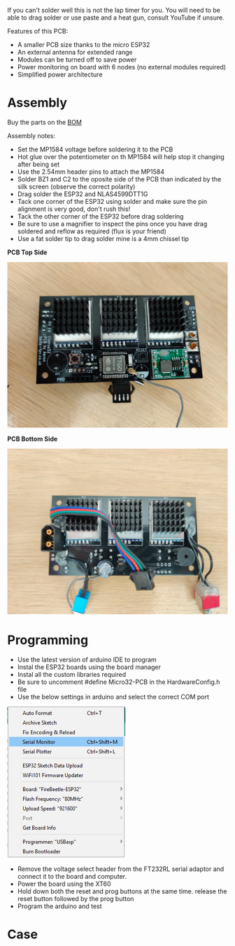 If you can't solder well this is not the lap timer for you. You will need to be able to drag solder or use paste and a heat gun, consult YouTube if unsure.

Features of this PCB:
* A smaller PCB size thanks to the micro ESP32
* An external antenna for extended range
* Modules can be turned off to save power
* Power monitoring on board with 6 nodes (no external modules required)
* Simplified power architecture

# Assembly
Buy the parts on the [BOM](bom.md) 

Assembly notes:
* Set the MP1584 voltage before soldering it to the PCB
* Hot glue over the potentiometer on th MP1584 will help stop it changing after being set
* Use the 2.54mm header pins to attach the MP1584
* Solder BZ1 and C2 to the oposite side of the PCB than indicated by the silk screen (observe the correct polarity)
* Drag solder the ESP32 and NLAS4599DTT1G
* Tack one corner of the ESP32 using solder and make sure the pin alignment is very good, don't rush this!
* Tack the other corner of the ESP32 before drag soldering
* Be sure to use a magnifier to inspect the pins once you have drag soldered and reflow as required (flux is your friend)
* Use a fat solder tip to drag solder mine is a 4mm chissel tip

**PCB Top Side**

![PCB Top Side](img/Chorus32_PCB6.jpg)

**PCB Bottom Side**

![PCB Bottom Side](img/Chorus32_PCB7.jpg)

# Programming
* Use the latest version of arduino IDE to program
* Instal the ESP32 boards using the board manager
* Instal all the custom libraries required
* Be sure to uncomment #define Micro32-PCB in the HardwareConfig.h file
* Use the below settings in arduino and select the correct COM port

![Arduino settings](img/Arduino_Settings.PNG)

* Remove the voltage select header from the FT232RL serial adaptor and connect it to the board and computer.
* Power the board using the XT60
* Hold down both the reset and prog buttons at the same time. release the reset button followed by the prog button
* Program the arduino and test

# Case



